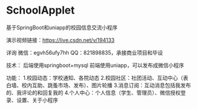 # SchoolApplet
基于SpringBoot和uniapp的校园信息交流小程序

演示视频链接：https://live.csdn.net/v/194133

详询 微信：egvh56ufy7hh QQ：821898835，承接商业项目和毕设

技术：
后端使用springboot+mysql
前端使用uniapp，可以发布成微信小程序

功能：
1.校园动态：学校通知、各院动态
2.校园社区：社团活动、互动中心（表白墙、校内互助、跳蚤市场、发布）、图片轮播
3.消息订阅：互动消息包括我发布的、我评论的和回复我的
4.个人中心：个人信息（学生、管理员）、微信授权登录、设置、关于小程序
